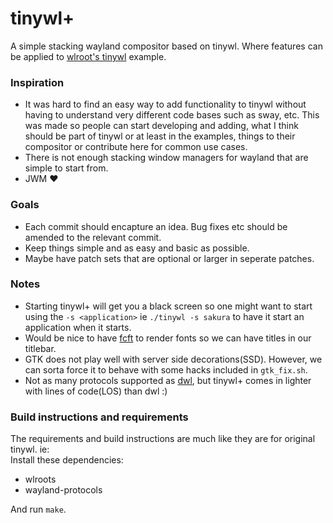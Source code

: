 # tinywl+
A simple stacking wayland compositor based on tinywl. Where features can be applied to [wlroot's tinywl](https://gitlab.freedesktop.org/wlroots/wlroots/-/tree/0.15/tinywl) example.

### Inspiration
- It was hard to find an easy way to add functionality to tinywl without having to understand very different code bases such as sway, etc. This was made so people can start developing and adding, what I think should be part of tinywl or at least in the examples, things to their compositor or contribute here for common use cases.
- There is not enough stacking window managers for wayland that are simple to start from.
- JWM ♥

### Goals
- Each commit should encapture an idea. Bug fixes etc should be amended to the relevant commit.
- Keep things simple and as easy and basic as possible.
- Maybe have patch sets that are optional or larger in seperate patches.

### Notes
- Starting tinywl+ will get you a black screen so one might want to start using the `-s <application>` ie `./tinywl -s sakura` to have it start an application when it starts.
- Would be nice to have [fcft](https://codeberg.org/dnkl/fcft) to render fonts so we can have titles in our titlebar.
- GTK does not play well with server side decorations(SSD). However, we can sorta force it to behave with some hacks included in `gtk_fix.sh`.
- Not as many protocols supported as [dwl](https://github.com/djpohly/dwl), but tinywl+ comes in lighter with lines of code(LOS) than dwl :)

### Build instructions and requirements
The requirements and build instructions are much like they are for original tinywl. ie:
<br>Install these dependencies:
- wlroots
- wayland-protocols

And run `make`.
